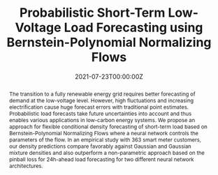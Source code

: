---
title: "Probabilistic Short-Term Low-Voltage Load Forecasting using Bernstein-Polynomial Normalizing Flows"

# Authors
# If you created a profile for a user (e.g. the default `admin` user), write the username (folder name) here 
# and it will be replaced with their full name and linked to their profile.
authors:
- Marcel Arpogaus
- admin
- Beate Sick
- Mark Nigge-Uricher
- Oliver Duerr

# Author notes (optional)
author_notes: []

date: "2021-07-23T00:00:00Z"
doi: ""

# Schedule page publish date (NOT publication's date).
publishDate: "2021-06-20T00:00:00Z"

# Publication type.
# Legend: 0 = Uncategorized; 1 = Conference paper; 2 = Journal article;
# 3 = Preprint / Working Paper; 4 = Report; 5 = Book; 6 = Book section;
# 7 = Thesis; 8 = Patent
publication_types: ["1"]

# Publication name and optional abbreviated publication name.
publication: Workshop Tackling Climate Change with Machine Learning at International Conference on Machine Learning (ICML)
publication_short: Workshop Tackling Climate Change with Machine Learning at ICML

abstract: "The transition to a fully renewable energy grid requires better forecasting of demand at the low-voltage level. However, high fluctuations and increasing electrification cause huge forecast errors with traditional point estimates. Probabilistic load forecasts take future uncertainties into account and thus enables various applications in low-carbon energy systems. We propose an approach for flexible conditional density forecasting of short-term load based on Bernstein-Polynomial Normalizing Flows where a neural network controls the parameters of the flow. In an empirical study with 363 smart meter customers, our density predictions compare favorably against Gaussian and Gaussian mixture densities and also outperform a non-parametric approach based on the pinball loss for 24h-ahead load forecasting for two different neural network architectures."

# Summary. An optional shortened abstract.
summary: ""

tags: []

# Display this page in the Featured widget?
featured: false

# Custom links (uncomment lines below)
# links:
# - name: Custom Link
#   url: http://example.org

url_pdf: ''
url_code: ''
url_dataset: ''
url_poster: ''
url_project: ''
url_slides: ''
url_source: ''
url_video: ''

# Featured image
# To use, add an image named `featured.jpg/png` to your page's folder. 
image:
  caption: ''
  focal_point: ""
  preview_only: false

# Associated Projects (optional).
#   Associate this publication with one or more of your projects.
#   Simply enter your project's folder or file name without extension.
#   E.g. `internal-project` references `content/project/internal-project/index.md`.
#   Otherwise, set `projects: []`.
projects: []

# Slides (optional).
#   Associate this publication with Markdown slides.
#   Simply enter your slide deck's filename without extension.
#   E.g. `slides: "example"` references `content/slides/example/index.md`.
#   Otherwise, set `slides: ""`.
slides: ""
---
